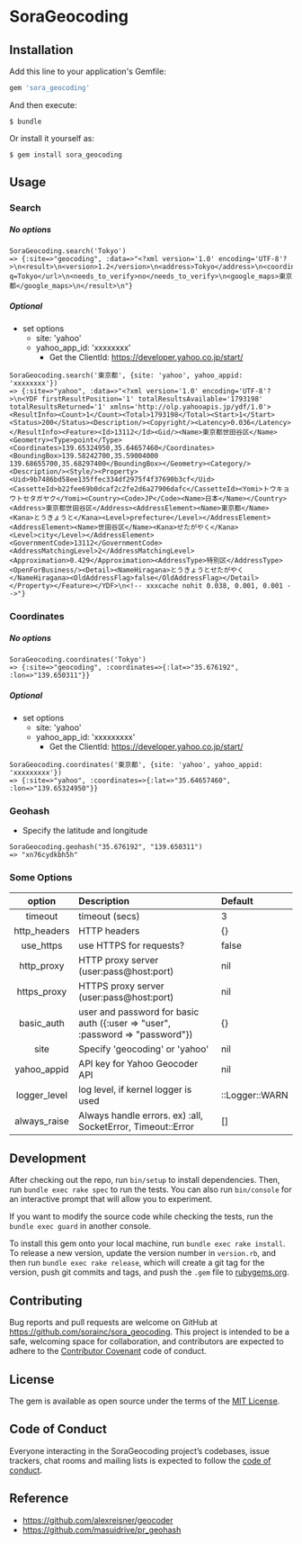 # SoraGeocoding

## Installation

Add this line to your application's Gemfile:

```ruby
gem 'sora_geocoding'
```

And then execute:

    $ bundle

Or install it yourself as:

    $ gem install sora_geocoding

## Usage

### Search

##### No options
```
SoraGeocoding.search('Tokyo')
=> {:site=>"geocoding", :data=>"<?xml version='1.0' encoding='UTF-8'?>\n<result>\n<version>1.2</version>\n<address>Tokyo</address>\n<coordinate>\n<lat>35.676192</lat>\n<lng>139.650311</lng>\n<lat_dms>35,40,34.291</lat_dms>\n<lng_dms>139,39,1.118</lng_dms>\n</coordinate>\n<open_location_code>8Q7XMMG2+F4</open_location_code>\n<url>https://www.geocoding.jp/?q=Tokyo</url>\n<needs_to_verify>no</needs_to_verify>\n<google_maps>東京都</google_maps>\n</result>\n"}
```

##### Optional
- set options
  - site: 'yahoo'
  - yahoo_app_id: 'xxxxxxxx'
    - Get the ClientId: https://developer.yahoo.co.jp/start/

```
SoraGeocoding.search('東京都', {site: 'yahoo', yahoo_appid: 'xxxxxxxx'})
=> {:site=>"yahoo", :data=>"<?xml version='1.0' encoding='UTF-8'?>\n<YDF firstResultPosition='1' totalResultsAvailable='1793198' totalResultsReturned='1' xmlns='http://olp.yahooapis.jp/ydf/1.0'><ResultInfo><Count>1</Count><Total>1793198</Total><Start>1</Start><Status>200</Status><Description/><Copyright/><Latency>0.036</Latency></ResultInfo><Feature><Id>13112</Id><Gid/><Name>東京都世田谷区</Name><Geometry><Type>point</Type><Coordinates>139.65324950,35.64657460</Coordinates><BoundingBox>139.58242700,35.59004000 139.68655700,35.68297400</BoundingBox></Geometry><Category/><Description/><Style/><Property><Uid>9b7486bd58ee135ffec334df2975f4f37690b3cf</Uid><CassetteId>b22fee69b0dcaf2c2fe2d6a27906dafc</CassetteId><Yomi>トウキョウトセタガヤク</Yomi><Country><Code>JP</Code><Name>日本</Name></Country><Address>東京都世田谷区</Address><AddressElement><Name>東京都</Name><Kana>とうきょうと</Kana><Level>prefecture</Level></AddressElement><AddressElement><Name>世田谷区</Name><Kana>せたがやく</Kana><Level>city</Level></AddressElement><GovernmentCode>13112</GovernmentCode><AddressMatchingLevel>2</AddressMatchingLevel><Approximation>0.429</Approximation><AddressType>特別区</AddressType><OpenForBusiness/><Detail><NameHiragana>とうきょうとせたがやく</NameHiragana><OldAddressFlag>false</OldAddressFlag></Detail></Property></Feature></YDF>\n<!-- xxxcache nohit 0.038, 0.001, 0.001 -->"}
```

### Coordinates

##### No options
```
SoraGeocoding.coordinates('Tokyo')
=> {:site=>"geocoding", :coordinates=>{:lat=>"35.676192", :lon=>"139.650311"}}
```

##### Optional
- set options
  - site: 'yahoo'
  - yahoo_app_id: 'xxxxxxxxx'
    - Get the ClientId: https://developer.yahoo.co.jp/start/

```
SoraGeocoding.coordinates('東京都', {site: 'yahoo', yahoo_appid: 'xxxxxxxxx'})
=> {:site=>"yahoo", :coordinates=>{:lat=>"35.64657460", :lon=>"139.65324950"}}
```

### Geohash
- Specify the latitude and longitude
```
SoraGeocoding.geohash("35.676192", "139.650311")
=> "xn76cydkbh5h"
```

### Some Options
| option       | Description                              | Default        |
|:------------:|:-----------------------------------------|:---------------|
| timeout      | timeout (secs)                           | 3              |
| http_headers | HTTP headers                             | {}             |
| use_https    | use HTTPS for requests?                  | false          |
| http_proxy   | HTTP proxy server (user:pass@host:port)  | nil            |
| https_proxy  | HTTPS proxy server (user:pass@host:port) | nil            |
| basic_auth   | user and password for basic auth ({:user => "user", :password => "password"}) | {} |
| site         | Specify 'geocoding' or 'yahoo'           | nil            |
| yahoo_appid  | API key for Yahoo Geocoder API           | nil            |
| logger_level | log level, if kernel logger is used      | ::Logger::WARN |
| always_raise | Always handle errors. ex) :all, SocketError, Timeout::Error | [] |

## Development

After checking out the repo, run `bin/setup` to install dependencies. Then, run `bundle exec rake spec` to run the tests. You can also run `bin/console` for an interactive prompt that will allow you to experiment.

If you want to modify the source code while checking the tests, run the `bundle exec guard` in another console.

To install this gem onto your local machine, run `bundle exec rake install`. To release a new version, update the version number in `version.rb`, and then run `bundle exec rake release`, which will create a git tag for the version, push git commits and tags, and push the `.gem` file to [rubygems.org](https://rubygems.org).

## Contributing

Bug reports and pull requests are welcome on GitHub at https://github.com/sorainc/sora_geocoding. This project is intended to be a safe, welcoming space for collaboration, and contributors are expected to adhere to the [Contributor Covenant](http://contributor-covenant.org) code of conduct.

## License

The gem is available as open source under the terms of the [MIT License](https://opensource.org/licenses/MIT).

## Code of Conduct

Everyone interacting in the SoraGeocoding project’s codebases, issue trackers, chat rooms and mailing lists is expected to follow the [code of conduct](https://github.com/sorainc/sora_geocoding/blob/master/CODE_OF_CONDUCT.md).

## Reference
- https://github.com/alexreisner/geocoder
- https://github.com/masuidrive/pr_geohash
